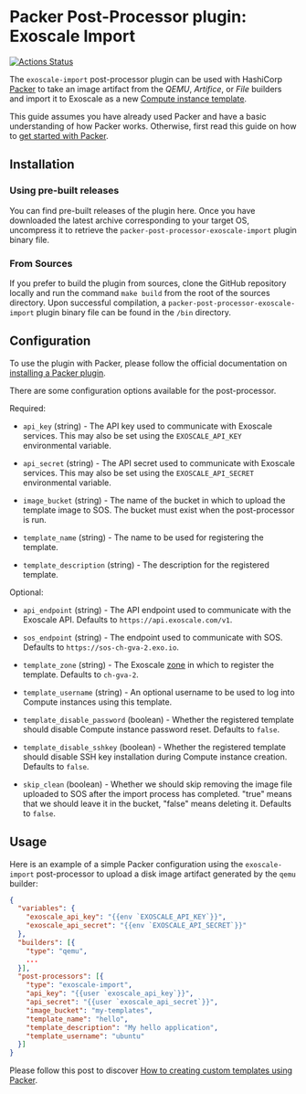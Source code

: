 # Packer Post-Processor plugin: Exoscale Import

[![Actions Status](https://github.com/exoscale/packer-post-processor-exoscale-import/workflows/CI/badge.svg)](https://github.com/exoscale/packer-post-processor-exoscale-import/actions?query=workflow%3ACI)

The `exoscale-import` post-processor plugin can be used with HashiCorp [Packer](https://www.packer.io/) to take an image artifact from the *QEMU*, *Artifice*, or *File* builders and import it to Exoscale as a new [Compute instance template](https://community.exoscale.com/documentation/compute/custom-templates/).

This guide assumes you have already used Packer and have a basic understanding of how Packer works. Otherwise, first read this guide on how to [get started with Packer](https://www.packer.io/intro/getting-started/).

## Installation

### Using pre-built releases

You can find pre-built releases of the plugin here. Once you have downloaded the latest archive corresponding to your target OS, uncompress it to retrieve the `packer-post-processor-exoscale-import` plugin binary file.

### From Sources

If you prefer to build the plugin from sources, clone the GitHub repository locally and run the command `make build` from the root of the sources directory. Upon successful compilation, a `packer-post-processor-exoscale-import` plugin binary file can be found in the `/bin` directory.

## Configuration

To use the plugin with Packer, please follow the official documentation on [installing a Packer plugin](https://www.packer.io/docs/extending/plugins/#installing-plugins).

There are some configuration options available for the post-processor.

Required:

- `api_key` (string) - The API key used to communicate with Exoscale
  services. This may also be set using the `EXOSCALE_API_KEY` environmental
  variable.

- `api_secret` (string) - The API secret used to communicate with Exoscale
  services. This may also be set using the `EXOSCALE_API_SECRET`
  environmental variable.

- `image_bucket` (string) - The name of the bucket in which to upload the
  template image to SOS. The bucket must exist when the post-processor is
  run.

- `template_name` (string) - The name to be used for registering the template.

- `template_description` (string) - The description for the registered template.

Optional:

- `api_endpoint` (string) - The API endpoint used to communicate with the
  Exoscale API. Defaults to `https://api.exoscale.com/v1`.

- `sos_endpoint` (string) - The endpoint used to communicate with SOS.
  Defaults to `https://sos-ch-gva-2.exo.io`.

- `template_zone` (string) - The Exoscale [zone](https://www.exoscale.com/datacenters/)
  in which to register the template. Defaults to `ch-gva-2`.

- `template_username` (string) - An optional username to be used to log into
  Compute instances using this template.

- `template_disable_password` (boolean) - Whether the registered template
  should disable Compute instance password reset. Defaults to `false`.

- `template_disable_sshkey` (boolean) - Whether the registered template
  should disable SSH key installation during Compute instance creation.
  Defaults to `false`.

- `skip_clean` (boolean) - Whether we should skip removing the image file
  uploaded to SOS after the import process has completed. "true" means that
  we should leave it in the bucket, "false" means deleting it.
  Defaults to `false`.

## Usage

Here is an example of a simple Packer configuration using the `exoscale-import` post-processor to upload a disk image artifact generated by the `qemu` builder:

```json
{
  "variables": {
    "exoscale_api_key": "{{env `EXOSCALE_API_KEY`}}",
    "exoscale_api_secret": "{{env `EXOSCALE_API_SECRET`}}"
  },
  "builders": [{
    "type": "qemu",
    ...
  }],
  "post-processors": [{
    "type": "exoscale-import",
    "api_key": "{{user `exoscale_api_key`}}",
    "api_secret": "{{user `exoscale_api_secret`}}",
    "image_bucket": "my-templates",
    "template_name": "hello",
    "template_description": "My hello application",
    "template_username": "ubuntu"
  }]
}
```

Please follow this post to discover [How to creating custom templates using Packer](https://www.exoscale.com/syslog/creating-custom-templates-using-packer/).
